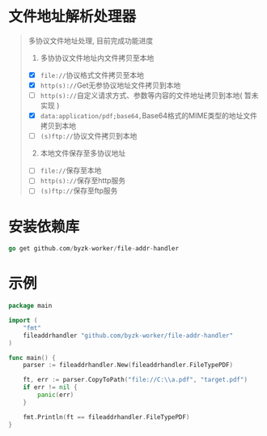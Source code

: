 # 文件地址解析处理器

> 多协议文件地址处理, 目前完成功能进度
> 1. 多协协议文件地址内文件拷贝至本地
> - [x] `file://`协议格式文件拷贝至本地
> - [x] `http(s)://`Get无参协议地址文件拷贝到本地
> - [ ] `http(s)://`自定义请求方式、参数等内容的文件地址拷贝到本地( 暂未实现 )
> - [x] `data:application/pdf;base64,`Base64格式的MIME类型的地址文件拷贝到本地
> - [ ] `(s)ftp://`协议文件拷贝到本地
>
> 2. 本地文件保存至多协议地址
> - [ ] `file://`保存至本地
> - [ ] `http(s)://`保存至http服务
> - [ ] `(s)ftp://`保存至ftp服务

# 安装依赖库

```go
go get github.com/byzk-worker/file-addr-handler
```

# 示例

```go
package main

import (
	"fmt"
	fileaddrhandler "github.com/byzk-worker/file-addr-handler"
)

func main() {
	parser := fileaddrhandler.New(fileaddrhandler.FileTypePDF)

	ft, err := parser.CopyToPath("file://C:\\a.pdf", "target.pdf")
	if err != nil {
		panic(err)
	}

	fmt.Println(ft == fileaddrhandler.FileTypePDF)
}

```